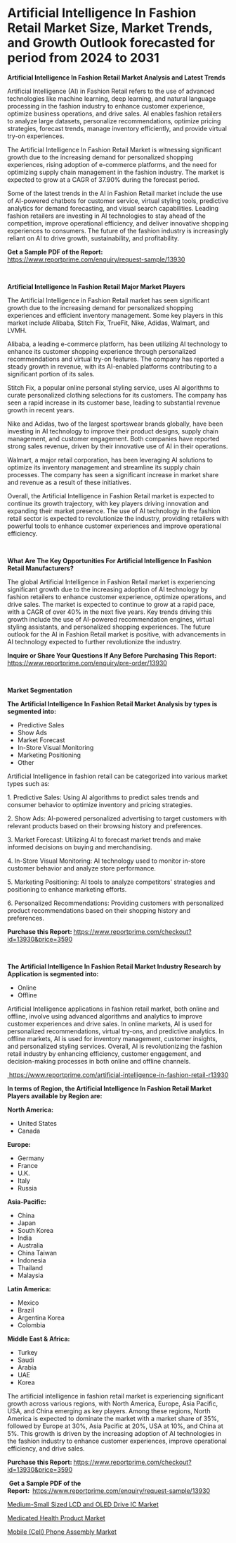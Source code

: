 <p><h1>Artificial Intelligence In Fashion Retail Market Size, Market Trends, and Growth Outlook forecasted for period from 2024 to 2031</h1></p><p><strong>Artificial Intelligence In Fashion Retail Market Analysis and Latest Trends</strong></p>
<p><p>Artificial Intelligence (AI) in Fashion Retail refers to the use of advanced technologies like machine learning, deep learning, and natural language processing in the fashion industry to enhance customer experience, optimize business operations, and drive sales. AI enables fashion retailers to analyze large datasets, personalize recommendations, optimize pricing strategies, forecast trends, manage inventory efficiently, and provide virtual try-on experiences.</p><p>The Artificial Intelligence In Fashion Retail Market is witnessing significant growth due to the increasing demand for personalized shopping experiences, rising adoption of e-commerce platforms, and the need for optimizing supply chain management in the fashion industry. The market is expected to grow at a CAGR of 37.90% during the forecast period.</p><p>Some of the latest trends in the AI in Fashion Retail market include the use of AI-powered chatbots for customer service, virtual styling tools, predictive analytics for demand forecasting, and visual search capabilities. Leading fashion retailers are investing in AI technologies to stay ahead of the competition, improve operational efficiency, and deliver innovative shopping experiences to consumers. The future of the fashion industry is increasingly reliant on AI to drive growth, sustainability, and profitability.</p></p>
<p><strong>Get a Sample PDF of the Report:&nbsp;</strong> <a href="https://www.reportprime.com/enquiry/request-sample/13930">https://www.reportprime.com/enquiry/request-sample/13930</a></p>
<p>&nbsp;</p>
<p><strong>Artificial Intelligence In Fashion Retail Major Market Players</strong></p>
<p><p>The Artificial Intelligence in Fashion Retail market has seen significant growth due to the increasing demand for personalized shopping experiences and efficient inventory management. Some key players in this market include Alibaba, Stitch Fix, TrueFit, Nike, Adidas, Walmart, and LVMH.</p><p>Alibaba, a leading e-commerce platform, has been utilizing AI technology to enhance its customer shopping experience through personalized recommendations and virtual try-on features. The company has reported a steady growth in revenue, with its AI-enabled platforms contributing to a significant portion of its sales.</p><p>Stitch Fix, a popular online personal styling service, uses AI algorithms to curate personalized clothing selections for its customers. The company has seen a rapid increase in its customer base, leading to substantial revenue growth in recent years.</p><p>Nike and Adidas, two of the largest sportswear brands globally, have been investing in AI technology to improve their product designs, supply chain management, and customer engagement. Both companies have reported strong sales revenue, driven by their innovative use of AI in their operations.</p><p>Walmart, a major retail corporation, has been leveraging AI solutions to optimize its inventory management and streamline its supply chain processes. The company has seen a significant increase in market share and revenue as a result of these initiatives.</p><p>Overall, the Artificial Intelligence in Fashion Retail market is expected to continue its growth trajectory, with key players driving innovation and expanding their market presence. The use of AI technology in the fashion retail sector is expected to revolutionize the industry, providing retailers with powerful tools to enhance customer experiences and improve operational efficiency.</p></p>
<p>&nbsp;</p>
<p><strong>What Are The Key Opportunities For Artificial Intelligence In Fashion Retail Manufacturers?</strong></p>
<p><p>The global Artificial Intelligence in Fashion Retail market is experiencing significant growth due to the increasing adoption of AI technology by fashion retailers to enhance customer experience, optimize operations, and drive sales. The market is expected to continue to grow at a rapid pace, with a CAGR of over 40% in the next five years. Key trends driving this growth include the use of AI-powered recommendation engines, virtual styling assistants, and personalized shopping experiences. The future outlook for the AI in Fashion Retail market is positive, with advancements in AI technology expected to further revolutionize the industry.</p></p>
<p><strong>Inquire or Share Your Questions If Any Before Purchasing This Report:</strong> <a href="https://www.reportprime.com/enquiry/pre-order/13930">https://www.reportprime.com/enquiry/pre-order/13930</a></p>
<p>&nbsp;</p>
<p><strong>Market Segmentation</strong></p>
<p><strong>The Artificial Intelligence In Fashion Retail Market Analysis by types is segmented into:</strong></p>
<p><ul><li>Predictive Sales</li><li>Show Ads</li><li>Market Forecast</li><li>In-Store Visual Monitoring</li><li>Marketing Positioning</li><li>Other</li></ul></p>
<p><p>Artificial Intelligence in fashion retail can be categorized into various market types such as:</p><p>1. Predictive Sales: Using AI algorithms to predict sales trends and consumer behavior to optimize inventory and pricing strategies.</p><p>2. Show Ads: AI-powered personalized advertising to target customers with relevant products based on their browsing history and preferences.</p><p>3. Market Forecast: Utilizing AI to forecast market trends and make informed decisions on buying and merchandising.</p><p>4. In-Store Visual Monitoring: AI technology used to monitor in-store customer behavior and analyze store performance.</p><p>5. Marketing Positioning: AI tools to analyze competitors' strategies and positioning to enhance marketing efforts.</p><p>6. Personalized Recommendations: Providing customers with personalized product recommendations based on their shopping history and preferences.</p></p>
<p><strong>Purchase this Report:&nbsp;</strong><a href="https://www.reportprime.com/checkout?id=13930&price=3590">https://www.reportprime.com/checkout?id=13930&price=3590</a></p>
<p>&nbsp;</p>
<p><strong>The Artificial Intelligence In Fashion Retail Market Industry Research by Application is segmented into:</strong></p>
<p><ul><li>Online</li><li>Offline</li></ul></p>
<p><p>Artificial Intelligence applications in fashion retail market, both online and offline, involve using advanced algorithms and analytics to improve customer experiences and drive sales. In online markets, AI is used for personalized recommendations, virtual try-ons, and predictive analytics. In offline markets, AI is used for inventory management, customer insights, and personalized styling services. Overall, AI is revolutionizing the fashion retail industry by enhancing efficiency, customer engagement, and decision-making processes in both online and offline channels.</p></p>
<p><a href="https://www.reportprime.com/artificial-intelligence-in-fashion-retail-r13930">&nbsp;https://www.reportprime.com/artificial-intelligence-in-fashion-retail-r13930</a></p>
<p><strong>In terms of Region, the Artificial Intelligence In Fashion Retail Market Players available by Region are:</strong></p>
<p>
    <p> <strong> North America: </strong>
        <ul>
            <li>United States</li>
            <li>Canada</li>
        </ul>
        </p> 
    <p> <strong> Europe: </strong>
        <ul>
            <li>Germany</li>
            <li>France</li>
            <li>U.K.</li>
            <li>Italy</li>
            <li>Russia</li>
        </ul>
        </p> 
    <p> <strong> Asia-Pacific: </strong>
        <ul>
            <li>China</li>
            <li>Japan</li>
            <li>South Korea</li>
            <li>India</li>
            <li>Australia</li>
            <li>China Taiwan</li>
            <li>Indonesia</li>
            <li>Thailand</li>
            <li>Malaysia</li>
        </ul>
        </p> 
    <p> <strong> Latin America: </strong>
        <ul>
            <li>Mexico</li>
            <li>Brazil</li>
            <li>Argentina Korea</li>
            <li>Colombia</li>
        </ul>
        </p> 
    <p> <strong> Middle East & Africa: </strong>
        <ul>
            <li>Turkey</li>
            <li>Saudi</li>
            <li>Arabia</li>
            <li>UAE</li>
            <li>Korea</li>
        </ul>
    </p>
    </p>
<p><p>The artificial intelligence in fashion retail market is experiencing significant growth across various regions, with North America, Europe, Asia Pacific, USA, and China emerging as key players. Among these regions, North America is expected to dominate the market with a market share of 35%, followed by Europe at 30%, Asia Pacific at 20%, USA at 10%, and China at 5%. This growth is driven by the increasing adoption of AI technologies in the fashion industry to enhance customer experiences, improve operational efficiency, and drive sales.</p></p>
<p><strong>Purchase this Report: </strong><a href="https://www.reportprime.com/checkout?id=13930&price=3590">https://www.reportprime.com/checkout?id=13930&price=3590</a></p>
<p>&nbsp;<strong>Get a Sample PDF of the Report:&nbsp;&nbsp;</strong><a href="https://www.reportprime.com/enquiry/request-sample/13930">https://www.reportprime.com/enquiry/request-sample/13930</a></p>
<p><strong></strong></p>
<p><p><a href="https://view.publitas.com/reportprime-1/medium-small-sized-lcd-and-oled-drive-ic-market-growth-outlook-from-2024-to-2031-and-it-is-projecting-at-7-cagr-with-markets-trends-analysis-by-application-regional-outlook-and-revenue/">Medium-Small Sized LCD and OLED Drive IC Market</a></p><p><a href="https://view.publitas.com/reportprime-1/medicated-health-product-market-size-share-trends-analysis-report-by-product-antiperspirant-deodorant-body-powders-hand-sanitizers-others-and-segment-forecasts-2024-2031/">Medicated Health Product Market</a></p><p><a href="https://view.publitas.com/reportprime-1/mobile-cell-phone-assembly-market-trends-and-analysis-opportunities-and-challenges-for-future-growth-2024-2031/">Mobile (Cell) Phone Assembly Market</a></p></p>